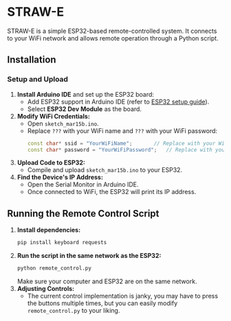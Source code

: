 # STRAW-E

STRAW-E is a simple ESP32-based remote-controlled system. It connects to your WiFi network and allows remote operation through a Python script.

## Installation

### Setup and Upload
1. **Install Arduino IDE** and set up the ESP32 board:
   - Add ESP32 support in Arduino IDE (refer to [ESP32 setup guide](https://docs.espressif.com/projects/arduino-esp32/en/latest/)).
   - Select **ESP32 Dev Module** as the board.
2. **Modify WiFi Credentials:**
   - Open `sketch_mar15b.ino`.
   - Replace `???` with your WiFi name and `???` with your WiFi password:
     ```cpp
     const char* ssid = "YourWiFiName";       // Replace with your WiFi network name
     const char* password = "YourWiFiPassword";   // Replace with your WiFi password
     ```
3. **Upload Code to ESP32:**
   - Compile and upload `sketch_mar15b.ino` to your ESP32.
4. **Find the Device's IP Address:**
   - Open the Serial Monitor in Arduino IDE.
   - Once connected to WiFi, the ESP32 will print its IP address.

## Running the Remote Control Script
1. **Install dependencies:**
   ```sh
   pip install keyboard requests
   ```
2. **Run the script in the same network as the ESP32:**
   ```sh
   python remote_control.py
   ```
   Make sure your computer and ESP32 are on the same network.
3. **Adjusting Controls:**
   - The current control implementation is janky, you may have to press the buttons multiple times, but you can easily modify `remote_control.py` to your liking.

